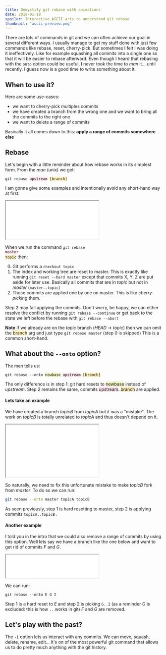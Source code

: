 ```yaml
---
title: Demystify git rebase with animations
date: 2019-01-18
spoiler: Interactive ASCII arts to understand git rebase
thumbnail: "ascii-preview.png"
---
```



There are lots of commands in git and we can often achieve our goal in several different ways. I usually manage to get my stuff done with just few commands like rebase, reset, cherry-pick. But sometimes I felt I was doing it ineffectively. Like for example squashing all commits into a single one so that it will be easier to rebase afterward. 
Even though I heard that rebasing with the `onto` option could be useful, I never took the time to _man_ it... until recently. I guess now is a good time to write something about it.


<!-- > Actually I just want to inaugurate my blog... any reason is a good reason ☝️ -->

## When to use it?

Here are some use-cases:
- we want to cherry-pick multiples commits
- we have created a branch from the wrong one and we want to bring all the commits to the right one
- we want to delete a range of commits
 
Basically it all comes down to this: **apply a range of commits somewhere else** 


## Rebase

Let's begin with a little reminder about how rebase works in its simplest form. From the _man_ (unix) we get:

<!-- ```
git rebase upstream [branch]
``` -->

<pre class="language-text">
<code class="language-text">git rebase <span style="background:#ffe5ee">upstream</span> <span style="background:#ffefc0">[branch]</span></code>
</pre>

I am gonna give some examples and intentionally avoid any short-hand way at first.

<iframe style="height:125px" scrolling="no" src="/git-rebase-figure1/"></iframe>
<!-- I am gonna give some examples and intentionally  -->
<!-- I'll intentionally avoid any short-hand way at first. -->
<!-- The ASCII art schema is animated, you can click on it to go through the steps. -->
<!-- Let's say you have forked a _topic_ branch from _master B_ but master has evolve and you want to update the_topic_ branch according to master -->


<!-- When you run the command `git rebase master topic` then: -->
When we run the command <code class="language-text">git rebase <span style="background:#ffe5ee">master</span> <span style="background:#ffefc0">topic</span></code> then:

0. Git performs a `checkout topic`
1. The index and working tree are reset to master. This is exactly like running `git reset --hard master` except that commits X, Y, Z are put aside for later use. Basically all commits that are in _topic_ but not in _master_ (`master..topic`)
2. Those commits are applied one by one on master. This is like _cherry-picking_ them.

Step 2 may fail applying the commits. Don't worry, be happy, we can either resolve the conflict by running `git rebase --continue` or get back to the state we left before the rebase with `git rebase --abort`

**Note** If we already are on the _topic_ branch (_HEAD_ → _topic_) then we can omit the <span style="background:#ffefc0">branch</span> arg and just type `git rebase master` (step 0 is skipped) This is a common short-hand.


## What about the `--onto` option?

The man tells us:

<!-- ```
git rebase --onto newbase upstream [branch]
``` -->

<pre class="language-text">
<code class="language-text">git rebase --onto <span style="background:#eff3c5">newbase</span> <span style="background:#ffe5ee">upstream</span> <span style="background:#ffefc0">[branch]</span></code>
</pre>

The only difference is in step 1: git hard resets to <span style="background:#eff3c5">newbase</span> instead of _upstream_.
Step 2 remains the same, commits <span style="background:#ffe5ee">upstream</span>..<span style="background:#ffefc0">branch</span> are applied. 


#### Lets take an example

We have created a branch _topicB_ from _topicA_  but it was a "mistake". The work on _topicB_ is totally unrelated to _topicA_ and thus doesn't depend on it. 
<iframe style="height:171px" scrolling="no" src="/git-rebase-figure2/"></iframe>

So naturally, we need to fix this unfortunate mistake to make _topicB_ fork from _master_. To do so we can run:
```sh
git rebase --onto master topicA topicB
```

As seen previously, step 1 is hard resetting to master, step 2 is applying commits `topicA..topicB` .


#### Another example

I told you in the intro that we could also remove a range of commits by using this option.
Well lets say we have a branch like the one below and want to get rid of commits _F_ and _G_. 

<iframe style="height:76px" scrolling="no" src="/git-rebase-figure3/"></iframe>

We can run:

```
git rebase --onto E G I
```


Step 1 is a hard reset to _E_ and step 2 is picking `G..I`
(as a reminder _G_ is excluded: this is how `..` works in git)
_F_ and _G_ are removed.


## Let's play with the past?
The `-i` option lets us interact with any commits. We can move, squash, delete, rename, edit... It's on of the most powerful git command that allows us to do pretty much anything with the git history.
